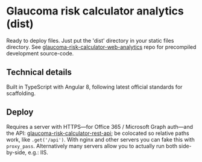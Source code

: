 # Glaucoma risk calculator analytics (dist)
Ready to deploy files. Just put the 'dist' directory in your static files directory. See [glaucoma-risk-calculator-web-analytics](https://github.com/glaucoma-australia/glaucoma-risk-calculator-analytics-web-frontend) repo for precompiled development source-code.

## Technical details
Built in TypeScript with Angular 8, following latest official standards for scaffolding.

## Deploy
Requires a server with HTTPS—for Office 365 / Microsoft Graph auth—and the API: [glaucoma-risk-calculator-rest-api](https://github.com/glaucoma-australia/glaucoma-risk-calculator-rest-api); be colocated so relative paths work, like `.get('/api')`. With nginx and other servers you can fake this with `proxy_pass`. Alternatively many servers allow you to actually run both side-by-side, e.g.: IIS.
